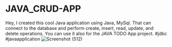 # JAVA_CRUD-APP
Hey, I created this cool Java application using Java, MySql. That can connect to the database and perform create, insert, read, update, and delete operations. You can use it also for the JAVA TODO App project. #jdbc #javaapplication
![Screenshot (512)](https://github.com/Suprabhatbb62/JAVA_CRUD-APP/assets/86051393/fb29822b-2a14-4ed3-a552-b6813bfa114f)
